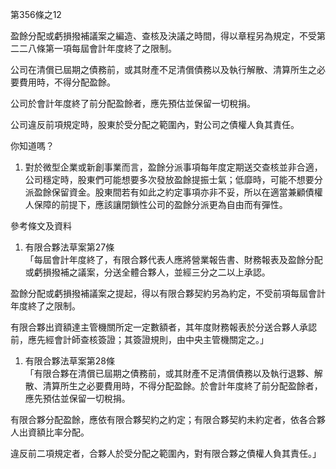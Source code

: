 第356條之12

盈餘分配或虧損撥補議案之編造、查核及決議之時間，得以章程另為規定，不受第二二八條第一項每屆會計年度終了之限制。

公司在清償已屆期之債務前，或其財產不足清償債務以及執行解散、清算所生之必要費用時，不得分配盈餘。

公司於會計年度終了前分配盈餘者，應先預估並保留一切稅捐。

公司違反前項規定時，股東於受分配之範圍內，對公司之債權人負其責任。

你知道嗎？

1. 對於微型企業或新創事業而言，盈餘分派事項每年度定期送交查核並非合適，公司穩定時，股東們可能想要多次發放盈餘提振士氣；低靡時，可能不想要分派盈餘保留資金。股東間若有如此之約定事項亦非不妥，所以在適當兼顧債權人保障的前提下，應該讓閉鎖性公司的盈餘分派更為自由而有彈性。

參考條文及資料

1. 有限合夥法草案第27條  
「每屆會計年度終了，有限合夥代表人應將營業報告書、財務報表及盈餘分配或虧損撥補之議案，分送全體合夥人，並經三分之二以上承認。

盈餘分配或虧損撥補議案之提起，得以有限合夥契約另為約定，不受前項每屆會計年度終了之限制。

有限合夥出資額達主管機關所定一定數額者，其年度財務報表於分送合夥人承認前，應先經會計師查核簽證；其簽證規則，由中央主管機關定之。」

1. 有限合夥法草案第28條  
「有限合夥在清償已屆期之債務前，或其財產不足清償債務以及執行退夥、解散、清算所生之必要費用時，不得分配盈餘。於會計年度終了前分配盈餘者，應先預估並保留一切稅捐。

有限合夥分配盈餘，應依有限合夥契約之約定；有限合夥契約未約定者，依各合夥人出資額比率分配。

違反前二項規定者，合夥人於受分配之範圍內，對有限合夥之債權人負其責任。」

